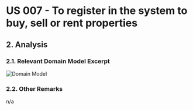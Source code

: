 # US 007 - To register in the system to buy, sell or rent properties
## 2. Analysis

### 2.1. Relevant Domain Model Excerpt 

![Domain Model](svg/us007-domain-model.svg)

### 2.2. Other Remarks

n/a